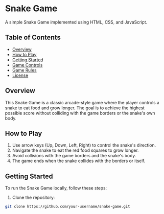 # Snake Game

A simple Snake Game implemented using HTML, CSS, and JavaScript.

## Table of Contents
- [Overview](#overview)
- [How to Play](#how-to-play)
- [Getting Started](#getting-started)
- [Game Controls](#game-controls)
- [Game Rules](#game-rules)
- [License](#license)

## Overview

This Snake Game is a classic arcade-style game where the player controls a snake to eat food and grow longer. The goal is to achieve the highest possible score without colliding with the game borders or the snake's own body.

## How to Play

1. Use arrow keys (Up, Down, Left, Right) to control the snake's direction.
2. Navigate the snake to eat the red food squares to grow longer.
3. Avoid collisions with the game borders and the snake's body.
4. The game ends when the snake collides with the borders or itself.

## Getting Started

To run the Snake Game locally, follow these steps:

1. Clone the repository:

```bash
git clone https://github.com/your-username/snake-game.git
